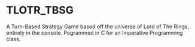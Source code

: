 # TLOTR_TBSG
A Turn-Based Strategy Game based off the universe of Lord of The Rings, entirely in the console. Pogrammed in C for an Imperative Programming class.
